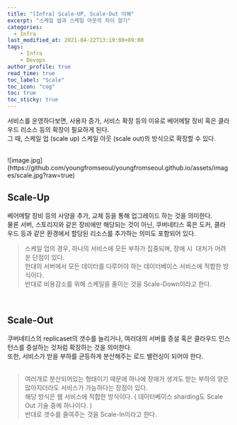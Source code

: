 ```yaml
---
title: "[Infra] Scale-UP, Scale-Out 이해"
excerpt: "스케일 업과 스케일 아웃의 차이 알기"
categories: 
  - Infra
last_modified_at: 2021-04-22T13:19:00+09:00
tags: 
    - Infra
    - Devops
author_profile: true
read_time: true
toc_label: "Scale" 
toc_icon: "cog" 
toc: true
toc_sticky: true
---
```


서비스를 운영하다보면, 사용자 증가, 서비스 확장 등의 이유로 베어메탈 장비 혹은 클라우드 리소스 등의 확장이 필요하게 된다. 
<br>
그 때, 스케일 업 (scale up) 스케일 아웃 (scale out)의 방식으로 확장할 수 있다.

<br>
![image.jpg](https://github.com/youngfromseoul/youngfromseoul.github.io/assets/images/scale.jpg?raw=true)

## Scale-Up
베어메탈 장비 등의 사양을 추가, 교체 등을 통해 업그레이드 하는 것을 의미한다.<br>
물론 서버, 스토리지와 같은 장비에만 해당되는 것이 아닌, 쿠버네티스 혹은 도커, 클라우드 등과 같은 환경에서 할당된 리소스를 추가하는 의미도 포함되어 있다.
<br>
> 스케일 업의 경우, 하나의 서비스에 모든 부하가 집중되며, 장애 시  대처가 어려운 단점이 있다. <br>
> 한대의 서버에서 모든 데이터를 다루어야 하는 데이터베이스 서비스에 적합한 방식이다. <br>
> 반대로 비용감소를 위해 스케일을 줄이는 것을 Scale-Down이라고 한다. <br>

<br>

## Scale-Out
쿠버네티스의 replicaset의 갯수를 늘리거나, 여러대의 서버를 증설 혹은 클라우드 인스턴스를 증설하는 것처럼 확장하는 것을 의미한다. <br>
또한, 서비스가 받을 부하를 균등하게 분산해주는 로드 밸런싱이 되어야 한다. <br>
<br>
> 여러개로 분산되어있는 형태이기 때문에 하나에 장애가 생겨도 받는 부하의 양은 많아지더라도 서비스가 가능하다는 장점이 있다. <br>
> 해당 방식은 웹 서비스에 적합한 방식이다. ( 데이터베이스 sharding도 Scale Out 기술 중에 하나이다. ) <br>
> 반대로 갯수를 줄여주는 것을 Scale-In이라고 한다. <br>
